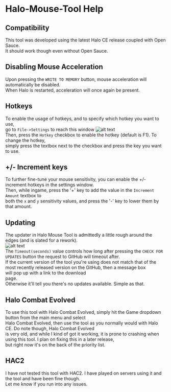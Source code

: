 # Halo-Mouse-Tool Help  
## Compatibility
This tool was developed using the latest Halo CE release coupled with Open Sauce.  
It should work though even without Open Sauce.
## Disabling Mouse Acceleration  
Upon pressing the ```WRITE TO MEMORY``` button, mouse acceleration will automatically be disabled.  
When Halo is restarted, acceleration will once again be present.  
## Hotkeys  
To enable the usage of hotkeys, and to specify which hotkey you want to use,  
go to ```File->Settings``` to reach this window
![alt text](https://i.imgur.com/vplrskF.png)  
Then, press the ```Hotkey``` checkbox to enable the hotkey (default is F1). To change the hotkey,  
simply press the textbox next to the checkbox and press the key you want to use.  
## +/- Increment keys  
To further fine-tune your mouse sensitivity, you can enable the +/- increment hotkeys in the settings window.  
Then, while ingame, press the '+' key to add the value in the ```Increment Amount``` textbox to  
both the ```x``` and ```y``` sensitivity values, and press the '-' key to lower them by that amount.  
## Updating  
The updater in Halo Mouse Tool is admittedly a little rough around the edges (and is slated for a rework).  
![alt text](https://i.imgur.com/1k3SejY.png)  
The ```Timeout(seconds)``` value controls how long after pressing the ```CHECK FOR UPDATES``` button the request to GitHub will timeout after.  
If the current version of the tool you're using does not match that of the most recently released version on the GitHub, then a message box  
will pop up with a link to the download  
page.  
Otherwise it'll tell you there's no updates available. Simple as that.
## Halo Combat Evolved  
To use this tool with Halo Combat Evolved, simply hit the Game dropdown button from the main menu and select  
Halo Combat Evolved, then use the tool as you normally would with Halo CE. Do note though, Halo Combat Evolved  
is very old, and while I kind of got it working, it is prone to crashing when using this tool. I plan on fixing this in a later release,  
but right now it's on the back of the priority list.
## HAC2  
I have not tested this tool with HAC2. I have played on servers using it and the tool and have been fine though.  
Let me know if you run into any issues.